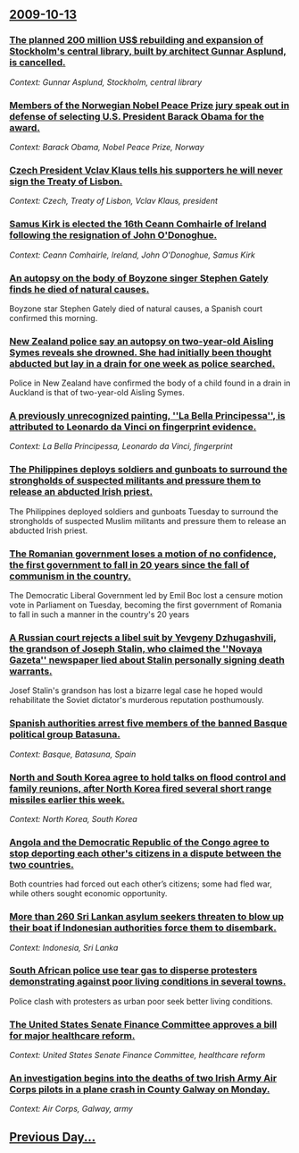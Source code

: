 ## [2009-10-13](/news/2009/10/13/index.md)

### [ The planned 200 million US$ rebuilding and expansion of Stockholm's central library, built by architect Gunnar Asplund, is cancelled. ](/news/2009/10/13/the-planned-200-million-us-rebuilding-and-expansion-of-stockholm-s-central-library-built-by-architect-gunnar-asplund-is-cancelled.md)
_Context: Gunnar Asplund, Stockholm, central library_

### [ Members of the Norwegian Nobel Peace Prize jury speak out in defense of selecting U.S. President Barack Obama for the award. ](/news/2009/10/13/members-of-the-norwegian-nobel-peace-prize-jury-speak-out-in-defense-of-selecting-u-s-president-barack-obama-for-the-award.md)
_Context: Barack Obama, Nobel Peace Prize, Norway_

### [ Czech President Vclav Klaus tells his supporters he will never sign the Treaty of Lisbon. ](/news/2009/10/13/czech-president-vaclav-klaus-tells-his-supporters-he-will-never-sign-the-treaty-of-lisbon.md)
_Context: Czech, Treaty of Lisbon, Vclav Klaus, president_

### [ Samus Kirk is elected the 16th Ceann Comhairle of Ireland following the resignation of John O'Donoghue. ](/news/2009/10/13/seamus-kirk-is-elected-the-16th-ceann-comhairle-of-ireland-following-the-resignation-of-john-o-donoghue.md)
_Context: Ceann Comhairle, Ireland, John O'Donoghue, Samus Kirk_

### [ An autopsy on the body of Boyzone singer Stephen Gately finds he died of natural causes. ](/news/2009/10/13/an-autopsy-on-the-body-of-boyzone-singer-stephen-gately-finds-he-died-of-natural-causes.md)
Boyzone star Stephen Gately died of natural causes, a Spanish court confirmed this morning.

### [ New Zealand police say an autopsy on two-year-old Aisling Symes reveals she drowned. She had initially been thought abducted but lay in a drain for one week as police searched. ](/news/2009/10/13/new-zealand-police-say-an-autopsy-on-two-year-old-aisling-symes-reveals-she-drowned-she-had-initially-been-thought-abducted-but-lay-in-a-d.md)
Police in New Zealand have confirmed the body of a child found in a drain in Auckland is that of two-year-old Aisling Symes.

### [ A previously unrecognized painting, ''La Bella Principessa'', is attributed to Leonardo da Vinci on fingerprint evidence. ](/news/2009/10/13/a-previously-unrecognized-painting-la-bella-principessa-is-attributed-to-leonardo-da-vinci-on-fingerprint-evidence.md)
_Context: La Bella Principessa, Leonardo da Vinci, fingerprint_

### [ The Philippines deploys soldiers and gunboats to surround the strongholds of suspected militants and pressure them to release an abducted Irish priest. ](/news/2009/10/13/the-philippines-deploys-soldiers-and-gunboats-to-surround-the-strongholds-of-suspected-militants-and-pressure-them-to-release-an-abducted-i.md)
The Philippines deployed soldiers and gunboats Tuesday to surround the strongholds of suspected Muslim militants and pressure them to release an abducted Irish priest.

### [ The Romanian government loses a motion of no confidence, the first government to fall in 20 years since the fall of communism in the country. ](/news/2009/10/13/the-romanian-government-loses-a-motion-of-no-confidence-the-first-government-to-fall-in-20-years-since-the-fall-of-communism-in-the-countr.md)
The Democratic Liberal Government led by Emil Boc lost a censure motion vote in Parliament on Tuesday, becoming the first government of Romania to fall in such a manner in the country&#39;s 20 years

### [ A Russian court rejects a libel suit by Yevgeny Dzhugashvili, the grandson of Joseph Stalin, who claimed the ''Novaya Gazeta'' newspaper lied about Stalin personally signing death warrants. ](/news/2009/10/13/a-russian-court-rejects-a-libel-suit-by-yevgeny-dzhugashvili-the-grandson-of-joseph-stalin-who-claimed-the-novaya-gazeta-newspaper-li.md)
Josef Stalin&#039;s grandson has lost a bizarre legal case he hoped would rehabilitate the Soviet dictator&#039;s murderous reputation posthumously.

### [ Spanish authorities arrest five members of the banned Basque political group Batasuna. ](/news/2009/10/13/spanish-authorities-arrest-five-members-of-the-banned-basque-political-group-batasuna.md)
_Context: Basque, Batasuna, Spain_

### [ North and South Korea agree to hold talks on flood control and family reunions, after North Korea fired several short range missiles earlier this week. ](/news/2009/10/13/north-and-south-korea-agree-to-hold-talks-on-flood-control-and-family-reunions-after-north-korea-fired-several-short-range-missiles-earlie.md)
_Context: North Korea, South Korea_

### [ Angola and the Democratic Republic of the Congo agree to stop deporting each other's citizens in a dispute between the two countries. ](/news/2009/10/13/angola-and-the-democratic-republic-of-the-congo-agree-to-stop-deporting-each-other-s-citizens-in-a-dispute-between-the-two-countries.md)
Both countries had forced out each other’s citizens; some had fled war, while others sought economic opportunity.

### [ More than 260 Sri Lankan asylum seekers threaten to blow up their boat if Indonesian authorities force them to disembark. ](/news/2009/10/13/more-than-260-sri-lankan-asylum-seekers-threaten-to-blow-up-their-boat-if-indonesian-authorities-force-them-to-disembark.md)
_Context: Indonesia, Sri Lanka_

### [ South African police use tear gas to disperse protesters demonstrating against poor living conditions in several towns. ](/news/2009/10/13/south-african-police-use-tear-gas-to-disperse-protesters-demonstrating-against-poor-living-conditions-in-several-towns.md)
Police clash with protesters as urban poor seek better living conditions.

### [ The United States Senate Finance Committee approves a bill for major healthcare reform. ](/news/2009/10/13/the-united-states-senate-finance-committee-approves-a-bill-for-major-healthcare-reform.md)
_Context: United States Senate Finance Committee, healthcare reform_

### [ An investigation begins into the deaths of two Irish Army Air Corps pilots in a plane crash in County Galway on Monday. ](/news/2009/10/13/an-investigation-begins-into-the-deaths-of-two-irish-army-air-corps-pilots-in-a-plane-crash-in-county-galway-on-monday.md)
_Context: Air Corps, Galway, army_

## [Previous Day...](/news/2009/10/12/index.md)

